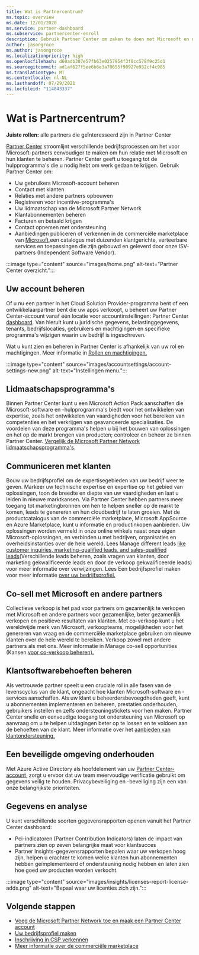 ```yaml
---
title: Wat is Partnercentrum?
ms.topic: overview
ms.date: 12/01/2020
ms.service: partner-dashboard
ms.subservice: partnercenter-enroll
description: Gebruik Partner Center om zaken te doen met Microsoft en uw klanten
author: jasongroce
ms.author: jasongroce
ms.localizationpriority: high
ms.openlocfilehash: d60adb307e57fb63e0257954f3f0cc578f9c25d1
ms.sourcegitcommit: ad1af627f5ee6b6e3a70655f90927e932cf4c985
ms.translationtype: MT
ms.contentlocale: nl-NL
ms.lasthandoff: 07/29/2021
ms.locfileid: "114843337"
---
```

# <a name="what-is-partner-center"></a>Wat is Partnercentrum?

**Juiste rollen:** alle partners die geïnteresseerd zijn in Partner Center

[Partner Center](https://partner.microsoft.com/dashboard/home) stroomlijnt verschillende bedrijfsprocessen om het voor Microsoft-partners eenvoudiger te maken om hun relatie met Microsoft en hun klanten te beheren. Partner Center geeft u toegang tot de hulpprogramma's die u nodig hebt om werk gedaan te krijgen. Gebruik Partner Center om:

- Uw gebruikers Microsoft-account beheren
- Contact met klanten
- Relaties met andere partners opbouwen
- Registreren voor incentive-programma's
- Uw lidmaatschap van de Microsoft Partner Network
- Klantabonnementen beheren
- Facturen en betaald krijgen
- Contact opnemen met ondersteuning
- Aanbiedingen publiceren of verkennen in de commerciële marketplace van [Microsoft,](/azure/marketplace)een catalogus met duizenden klantgerichte, verteerbare services en toepassingen die zijn gebouwd en geleverd door onze ISV-partners (Independent Software Vendor).

:::image type="content" source="images/home.png" alt-text="Partner Center overzicht.":::

## <a name="manage-your-account"></a>Uw account beheren

Of u nu een partner in het Cloud Solution Provider-programma bent of een ontwikkelaarpartner bent die uw apps verkoopt, u beheert uw Partner Center-account vanaf één locatie voor accountinstellingen: Partner Center [dashboard](https://partner.microsoft.com/dashboard/home). Van hieruit kunt u juridische gegevens, belastinggegevens, tenants, bedrijfslocaties, gebruikers en machtigingen en specifieke programma's wijzigen waarin uw bedrijf is ingeschreven.

Wat u kunt zien en beheren in Partner Center is afhankelijk van uw rol en machtigingen. Meer informatie in [Rollen en machtigingen.](permissions-overview.md)

:::image type="content" source="images/accountsettings/account-settings-new.png" alt-text="Instellingen menu.":::

## <a name="membership-programs"></a>Lidmaatschapsprogramma's

Binnen Partner Center kunt u een Microsoft Action Pack aanschaffen die Microsoft-software en -hulpprogramma's biedt voor het ontwikkelen van expertise, zoals het ontwikkelen van vaardigheden voor het bereiken van competenties en het verkrijgen van geavanceerde specialisaties. De voordelen van deze programma's helpen u bij het bouwen van oplossingen en het op de markt brengen van producten; controleer en beheer ze binnen Partner Center. [Vergelijk de Microsoft Partner Network lidmaatschapsprogramma's](https://partner.microsoft.com/membership/compare-offers).

## <a name="connect-with-customers"></a>Communiceren met klanten

Bouw uw bedrijfsprofiel om de expertisegebieden van uw bedrijf weer te geven. Markeer uw technische expertise en expertise op het gebied van oplossingen, toon de breedte en diepte van uw vaardigheden en laat u leiden in nieuwe marktkansen. Via Partner Center hebben partners meer toegang tot marketingbronnen om hen te helpen sneller op de markt te komen, leads te genereren en hun cloudbedrijf te laten groeien. Met de productcatalogus van de commerciële marketplace, Microsoft AppSource en Azure Marketplace, kunt u informatie en productinkopen aanbieden. Uw oplossingen worden vermeld in onze online winkels naast onze eigen Microsoft-oplossingen, en verbinden u met bedrijven, organisaties en overheidsinstanties over de hele wereld. Lees Manage different leads [like customer inquiries, marketing-qualified leads, and sales-qualified leads](manage-leads.md)(Verschillende leads beheren, zoals vragen van klanten, door marketing gekwalificeerde leads en door de verkoop gekwalificeerde leads) voor meer informatie over verwijzingen. Lees Een bedrijfsprofiel maken voor meer informatie [over uw bedrijfsprofiel.](create-a-marketing-profile.md)

## <a name="co-sell-with-microsoft-and-other-partners"></a>Co-sell met Microsoft en andere partners

Collectieve verkoop is het pad voor partners om gezamenlijk te verkopen met Microsoft en andere partners voor gezamenlijke, beter gezamenlijk verkopen en positieve resultaten van klanten. Met co-verkoop kunt u het wereldwijde merk van Microsoft, verkoopteams, mogelijkheden voor het genereren van vraag en de commerciële marketplace gebruiken om nieuwe klanten over de hele wereld te bereiken. Verkoop zowel met andere partners als met ons. Meer informatie in Manage co-sell opportunities (Kansen [voor co-verkoop beheren).](manage-co-sell-opportunities.md)

## <a name="manage-customer-software-needs"></a>Klantsoftwarebehoeften beheren

Als vertrouwde partner speelt u een cruciale rol in alle fasen van de levenscyclus van de klant, ongeacht hoe klanten Microsoft-software en -services aanschaffen. Als uw klant u beheerdersbevoegdheden geeft, kunt u abonnementen implementeren en beheren, prestaties onderhouden, gebruikers instellen en zelfs ondersteuningstickets voor hen maken. Partner Center snelle en eenvoudige toegang tot ondersteuning van Microsoft op aanvraag om u te helpen uitdagingen beter op te lossen en te voldoen aan de behoeften van de klant. Meer informatie over het [aanbieden van klantondersteuning.](customer-support.md)

## <a name="maintain-a-secure-environment"></a>Een beveiligde omgeving onderhouden

Met Azure Active Directory als hoofdelement van uw [Partner Center-account,](partner-security-requirements-mandating-mfa.md) zorgt u ervoor dat uw team meervoudige verificatie gebruikt om gegevens veilig te houden. Privacybeveiliging en -beveiliging zijn een van onze belangrijkste prioriteiten.

## <a name="data-and-analytics"></a>Gegevens en analyse

U kunt verschillende soorten gegevensrapporten openen vanuit het Partner Center dashboard:

- Pci-indicatoren (Partner Contribution Indicators) laten de impact van partners zien op zeven belangrijke maat voor klantsucces
- Partner Insights-gegevensrapporten bepalen waar uw verkopen hoog zijn, helpen u erachter te komen welke klanten hun abonnementen hebben geïmplementeerd of ondersteuning nodig hebben en laten zien hoe goed uw producten worden verkocht.

:::image type="content" source="images/insights/licenses-report-license-adds.png" alt-text="Bepaal waar uw licenties zich zijn.":::

## <a name="next-steps"></a>Volgende stappen

- [Voeg de Microsoft Partner Network toe en maak een Partner Center account](mpn-create-a-partner-center-account.md)
- [Uw bedrijfsprofiel maken](create-a-marketing-profile.md)
- [Inschrijving in CSP verkennen](csp-overview.md)
- [Meer informatie over de commerciële marketplace](csp-commercial-marketplace-overview.md)
